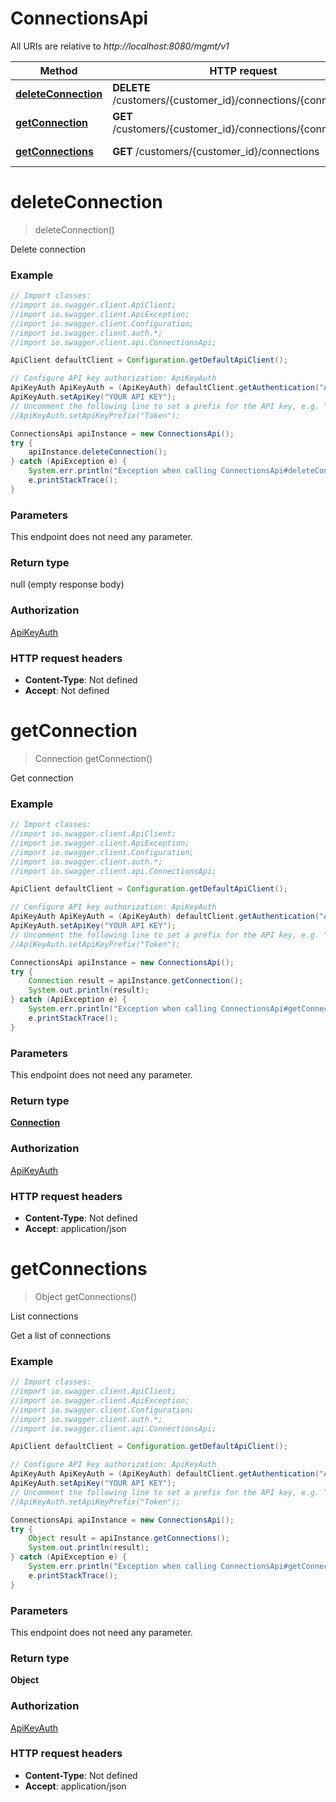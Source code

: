 # ConnectionsApi

All URIs are relative to *http://localhost:8080/mgmt/v1*

Method | HTTP request | Description
------------- | ------------- | -------------
[**deleteConnection**](ConnectionsApi.md#deleteConnection) | **DELETE** /customers/{customer_id}/connections/{connection_id} | Delete connection
[**getConnection**](ConnectionsApi.md#getConnection) | **GET** /customers/{customer_id}/connections/{connection_id} | Get connection
[**getConnections**](ConnectionsApi.md#getConnections) | **GET** /customers/{customer_id}/connections | List connections

<a name="deleteConnection"></a>
# **deleteConnection**
> deleteConnection()

Delete connection

### Example
```java
// Import classes:
//import io.swagger.client.ApiClient;
//import io.swagger.client.ApiException;
//import io.swagger.client.Configuration;
//import io.swagger.client.auth.*;
//import io.swagger.client.api.ConnectionsApi;

ApiClient defaultClient = Configuration.getDefaultApiClient();

// Configure API key authorization: ApiKeyAuth
ApiKeyAuth ApiKeyAuth = (ApiKeyAuth) defaultClient.getAuthentication("ApiKeyAuth");
ApiKeyAuth.setApiKey("YOUR API KEY");
// Uncomment the following line to set a prefix for the API key, e.g. "Token" (defaults to null)
//ApiKeyAuth.setApiKeyPrefix("Token");

ConnectionsApi apiInstance = new ConnectionsApi();
try {
    apiInstance.deleteConnection();
} catch (ApiException e) {
    System.err.println("Exception when calling ConnectionsApi#deleteConnection");
    e.printStackTrace();
}
```

### Parameters
This endpoint does not need any parameter.

### Return type

null (empty response body)

### Authorization

[ApiKeyAuth](../README.md#ApiKeyAuth)

### HTTP request headers

 - **Content-Type**: Not defined
 - **Accept**: Not defined

<a name="getConnection"></a>
# **getConnection**
> Connection getConnection()

Get connection

### Example
```java
// Import classes:
//import io.swagger.client.ApiClient;
//import io.swagger.client.ApiException;
//import io.swagger.client.Configuration;
//import io.swagger.client.auth.*;
//import io.swagger.client.api.ConnectionsApi;

ApiClient defaultClient = Configuration.getDefaultApiClient();

// Configure API key authorization: ApiKeyAuth
ApiKeyAuth ApiKeyAuth = (ApiKeyAuth) defaultClient.getAuthentication("ApiKeyAuth");
ApiKeyAuth.setApiKey("YOUR API KEY");
// Uncomment the following line to set a prefix for the API key, e.g. "Token" (defaults to null)
//ApiKeyAuth.setApiKeyPrefix("Token");

ConnectionsApi apiInstance = new ConnectionsApi();
try {
    Connection result = apiInstance.getConnection();
    System.out.println(result);
} catch (ApiException e) {
    System.err.println("Exception when calling ConnectionsApi#getConnection");
    e.printStackTrace();
}
```

### Parameters
This endpoint does not need any parameter.

### Return type

[**Connection**](Connection.md)

### Authorization

[ApiKeyAuth](../README.md#ApiKeyAuth)

### HTTP request headers

 - **Content-Type**: Not defined
 - **Accept**: application/json

<a name="getConnections"></a>
# **getConnections**
> Object getConnections()

List connections

Get a list of connections

### Example
```java
// Import classes:
//import io.swagger.client.ApiClient;
//import io.swagger.client.ApiException;
//import io.swagger.client.Configuration;
//import io.swagger.client.auth.*;
//import io.swagger.client.api.ConnectionsApi;

ApiClient defaultClient = Configuration.getDefaultApiClient();

// Configure API key authorization: ApiKeyAuth
ApiKeyAuth ApiKeyAuth = (ApiKeyAuth) defaultClient.getAuthentication("ApiKeyAuth");
ApiKeyAuth.setApiKey("YOUR API KEY");
// Uncomment the following line to set a prefix for the API key, e.g. "Token" (defaults to null)
//ApiKeyAuth.setApiKeyPrefix("Token");

ConnectionsApi apiInstance = new ConnectionsApi();
try {
    Object result = apiInstance.getConnections();
    System.out.println(result);
} catch (ApiException e) {
    System.err.println("Exception when calling ConnectionsApi#getConnections");
    e.printStackTrace();
}
```

### Parameters
This endpoint does not need any parameter.

### Return type

**Object**

### Authorization

[ApiKeyAuth](../README.md#ApiKeyAuth)

### HTTP request headers

 - **Content-Type**: Not defined
 - **Accept**: application/json

